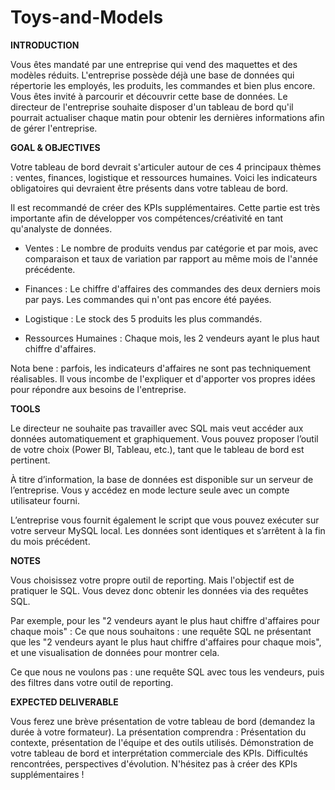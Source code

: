 # Toys-and-Models

**INTRODUCTION**

Vous êtes mandaté par une entreprise qui vend des maquettes et des modèles réduits. L'entreprise possède déjà une base de données qui répertorie les employés, les produits, les commandes et bien plus encore. Vous êtes invité à parcourir et découvrir cette base de données. Le directeur de l'entreprise souhaite disposer d'un tableau de bord qu'il pourrait actualiser chaque matin pour obtenir les dernières informations afin de gérer l'entreprise.

**GOAL & OBJECTIVES**

Votre tableau de bord devrait s'articuler autour de ces 4 principaux thèmes : ventes, finances, logistique et ressources humaines. Voici les indicateurs obligatoires qui devraient être présents dans votre tableau de bord.

Il est recommandé de créer des KPIs supplémentaires. Cette partie est très importante afin de développer vos compétences/créativité en tant qu'analyste de données.

- Ventes : Le nombre de produits vendus par catégorie et par mois, avec comparaison et taux de variation par rapport au même mois de l'année précédente.

- Finances : Le chiffre d'affaires des commandes des deux derniers mois par pays. Les commandes qui n'ont pas encore été payées.

- Logistique : Le stock des 5 produits les plus commandés.

- Ressources Humaines : Chaque mois, les 2 vendeurs ayant le plus haut chiffre d'affaires.

Nota bene : parfois, les indicateurs d'affaires ne sont pas techniquement réalisables. Il vous incombe de l'expliquer et d'apporter vos propres idées pour répondre aux besoins de l'entreprise.

**TOOLS**

Le directeur ne souhaite pas travailler avec SQL mais veut accéder aux données automatiquement et graphiquement. Vous pouvez proposer l’outil de votre choix (Power BI, Tableau, etc.), tant que le tableau de bord est pertinent.

À titre d’information, la base de données est disponible sur un serveur de l’entreprise. Vous y accédez en mode lecture seule avec un compte utilisateur fourni.

L’entreprise vous fournit également le script que vous pouvez exécuter sur votre serveur MySQL local. Les données sont identiques et s’arrêtent à la fin du mois précédent.

**NOTES**

Vous choisissez votre propre outil de reporting. Mais l'objectif est de pratiquer le SQL. Vous devez donc obtenir les données via des requêtes SQL. 

Par exemple, pour les "2 vendeurs ayant le plus haut chiffre d'affaires pour chaque mois" : Ce que nous souhaitons : une requête SQL ne présentant que les "2 vendeurs ayant le plus haut chiffre d'affaires pour chaque mois", et une visualisation de données pour montrer cela. 

Ce que nous ne voulons pas : une requête SQL avec tous les vendeurs, puis des filtres dans votre outil de reporting.

**EXPECTED DELIVERABLE**

Vous ferez une brève présentation de votre tableau de bord (demandez la durée à votre formateur). La présentation comprendra : Présentation du contexte, présentation de l'équipe et des outils utilisés. Démonstration de votre tableau de bord et interprétation commerciale des KPIs. Difficultés rencontrées, perspectives d'évolution. N'hésitez pas à créer des KPIs supplémentaires !
